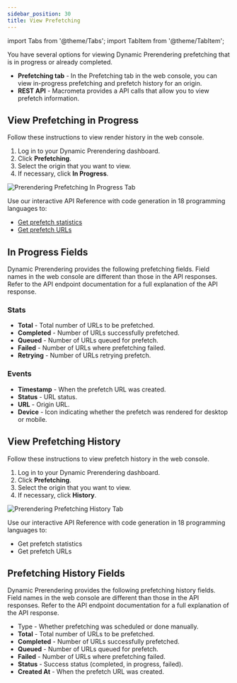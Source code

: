 ```yaml
---
sidebar_position: 30
title: View Prefetching
---
```

import Tabs from '@theme/Tabs';
import TabItem from '@theme/TabItem';

You have several options for viewing Dynamic Prerendering prefetching that is in progress or already completed.

- **Prefetching tab** - In the Prefetching tab in the web console, you can view in-progress prefetching and prefetch history for an origin.
- **REST API** - Macrometa provides a API calls that allow you to view prefetch information.

## View Prefetching in Progress

<Tabs groupId="operating-systems">
<TabItem value="console" label="Web Console">

Follow these instructions to view render history in the web console.

1. Log in to your Dynamic Prerendering dashboard.
2. Click **Prefetching**.
3. Select the origin that you want to view.
4. If necessary, click **In Progress**.

![Prerendering Prefetching In Progress Tab](/img/prerendering/prefetching-in-progress.png)

</TabItem>
<TabItem value="api" label="REST API">

Use our interactive API Reference with code generation in 18 programming languages to:

- [Get prefetch statistics](https://www.macrometa.com/docs/apiPrerendering#/paths/api-prerender-v1-metrics-stats-prefetch-origin/get)
- [Get prefetch URLs](https://www.macrometa.com/docs/apiPrerendering#/paths/api-prerender-v1-origins-origin--prefetch-urls/get)

</TabItem>
</Tabs>

## In Progress Fields

Dynamic Prerendering provides the following prefetching fields. Field names in the web console are different than those in the API responses. Refer to the API endpoint documentation for a full explanation of the API response.

### Stats

- **Total** - Total number of URLs to be prefetched.
- **Completed** - Number of URLs successfully prefetched.
- **Queued** - Number of URLs queued for prefetch.
- **Failed** - Number of URLs where prefetching failed.
- **Retrying** - Number of URLs retrying prefetch.

### Events

- **Timestamp** - When the prefetch URL was created.
- **Status** - URL status.
- **URL** - Origin URL.
- **Device** - Icon indicating whether the prefetch was rendered for desktop or mobile.

## View Prefetching History

<Tabs groupId="operating-systems2">
<TabItem value="console" label="Web Console">

Follow these instructions to view prefetch history in the web console.

1. Log in to your Dynamic Prerendering dashboard.
2. Click **Prefetching**.
3. Select the origin that you want to view.
4. If necessary, click **History**.

![Prerendering Prefetching History Tab](/img/prerendering/prefetching-history.png)

</TabItem>
<TabItem value="api" label="REST API">

Use our interactive API Reference with code generation in 18 programming languages to:

- Get prefetch statistics
- Get prefetch URLs

</TabItem>
</Tabs>

## Prefetching History Fields

Dynamic Prerendering provides the following prefetching history fields. Field names in the web console are different than those in the API responses. Refer to the API endpoint documentation for a full explanation of the API response.

- Type - Whether prefetching was scheduled or done manually.
- **Total** - Total number of URLs to be prefetched.
- **Completed** - Number of URLs successfully prefetched.
- **Queued** - Number of URLs queued for prefetch.
- **Failed** - Number of URLs where prefetching failed.
- **Status** - Success status (completed, in progress, failed).
- **Created At** - When the prefetch URL was created.
